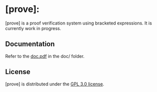 # [prove]:

[prove] is a proof verification system using bracketed expressions. It is currently work in progress.

## Documentation
Refer to the [doc.pdf](https://github.com/g-regex/prove/blob/main/doc/doc.pdf) in the doc/ folder.

## License
[prove] is distributed under the [GPL 3.0 license](https://github.com/g-regex/prove/blob/master/LICENSE.md).

